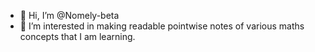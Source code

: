 - 👋 Hi, I’m @Nomely-beta
- 👀 I’m interested in making readable pointwise notes of various maths concepts that I am learning.


<!---
Nomely-beta/Nomely-beta is a ✨ special ✨ repository because its `README.md` (this file) appears on your GitHub profile.
You can click the Preview link to take a look at your changes.
--->
